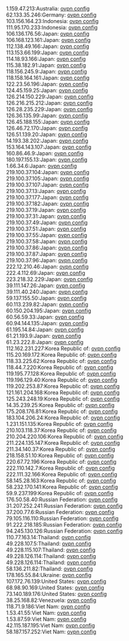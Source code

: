 1.159.47.213:Australia: [ovpn config](vpn/1_159_47_213.ovpn)  
62.133.35.246:Germany: [ovpn config](vpn/62_133_35_246.ovpn)  
103.156.164.23:Indonesia: [ovpn config](vpn/103_156_164_23.ovpn)  
111.95.170.233:Indonesia: [ovpn config](vpn/111_95_170_233.ovpn)  
106.136.176.56:Japan: [ovpn config](vpn/106_136_176_56.ovpn)  
106.168.123.161:Japan: [ovpn config](vpn/106_168_123_161.ovpn)  
112.138.49.166:Japan: [ovpn config](vpn/112_138_49_166.ovpn)  
113.153.66.199:Japan: [ovpn config](vpn/113_153_66_199.ovpn)  
114.18.93.166:Japan: [ovpn config](vpn/114_18_93_166.ovpn)  
115.38.182.91:Japan: [ovpn config](vpn/115_38_182_91.ovpn)  
118.156.245.9:Japan: [ovpn config](vpn/118_156_245_9.ovpn)  
118.158.164.161:Japan: [ovpn config](vpn/118_158_164_161.ovpn)  
122.23.56.196:Japan: [ovpn config](vpn/122_23_56_196.ovpn)  
124.45.159.25:Japan: [ovpn config](vpn/124_45_159_25.ovpn)  
126.214.150.229:Japan: [ovpn config](vpn/126_214_150_229.ovpn)  
126.216.215.212:Japan: [ovpn config](vpn/126_216_215_212.ovpn)  
126.28.235.229:Japan: [ovpn config](vpn/126_28_235_229.ovpn)  
126.36.135.99:Japan: [ovpn config](vpn/126_36_135_99.ovpn)  
126.45.188.155:Japan: [ovpn config](vpn/126_45_188_155.ovpn)  
126.46.72.170:Japan: [ovpn config](vpn/126_46_72_170.ovpn)  
126.51.139.20:Japan: [ovpn config](vpn/126_51_139_20.ovpn)  
14.193.38.202:Japan: [ovpn config](vpn/14_193_38_202.ovpn)  
153.164.143.107:Japan: [ovpn config](vpn/153_164_143_107.ovpn)  
160.86.46.9:Japan: [ovpn config](vpn/160_86_46_9.ovpn)  
180.197.155.13:Japan: [ovpn config](vpn/180_197_155_13.ovpn)  
1.66.34.6:Japan: [ovpn config](vpn/1_66_34_6.ovpn)  
219.100.37.104:Japan: [ovpn config](vpn/219_100_37_104.ovpn)  
219.100.37.105:Japan: [ovpn config](vpn/219_100_37_105.ovpn)  
219.100.37.107:Japan: [ovpn config](vpn/219_100_37_107.ovpn)  
219.100.37.13:Japan: [ovpn config](vpn/219_100_37_13.ovpn)  
219.100.37.177:Japan: [ovpn config](vpn/219_100_37_177.ovpn)  
219.100.37.182:Japan: [ovpn config](vpn/219_100_37_182.ovpn)  
219.100.37.19:Japan: [ovpn config](vpn/219_100_37_19.ovpn)  
219.100.37.31:Japan: [ovpn config](vpn/219_100_37_31.ovpn)  
219.100.37.49:Japan: [ovpn config](vpn/219_100_37_49.ovpn)  
219.100.37.51:Japan: [ovpn config](vpn/219_100_37_51.ovpn)  
219.100.37.55:Japan: [ovpn config](vpn/219_100_37_55.ovpn)  
219.100.37.58:Japan: [ovpn config](vpn/219_100_37_58.ovpn)  
219.100.37.86:Japan: [ovpn config](vpn/219_100_37_86.ovpn)  
219.100.37.87:Japan: [ovpn config](vpn/219_100_37_87.ovpn)  
219.100.37.96:Japan: [ovpn config](vpn/219_100_37_96.ovpn)  
222.12.210.46:Japan: [ovpn config](vpn/222_12_210_46.ovpn)  
222.4.112.69:Japan: [ovpn config](vpn/222_4_112_69.ovpn)  
223.218.32.229:Japan: [ovpn config](vpn/223_218_32_229.ovpn)  
39.111.147.26:Japan: [ovpn config](vpn/39_111_147_26.ovpn)  
39.111.40.240:Japan: [ovpn config](vpn/39_111_40_240.ovpn)  
59.137.155.50:Japan: [ovpn config](vpn/59_137_155_50.ovpn)  
60.113.239.82:Japan: [ovpn config](vpn/60_113_239_82.ovpn)  
60.150.204.195:Japan: [ovpn config](vpn/60_150_204_195.ovpn)  
60.56.59.33:Japan: [ovpn config](vpn/60_56_59_33.ovpn)  
60.94.144.135:Japan: [ovpn config](vpn/60_94_144_135.ovpn)  
61.195.14.84:Japan: [ovpn config](vpn/61_195_14_84.ovpn)  
61.21.193.9:Japan: [ovpn config](vpn/61_21_193_9.ovpn)  
61.23.222.8:Japan: [ovpn config](vpn/61_23_222_8.ovpn)  
112.162.231.227:Korea Republic of: [ovpn config](vpn/112_162_231_227.ovpn)  
115.20.169.172:Korea Republic of: [ovpn config](vpn/115_20_169_172.ovpn)  
118.33.225.62:Korea Republic of: [ovpn config](vpn/118_33_225_62.ovpn)  
118.44.7.220:Korea Republic of: [ovpn config](vpn/118_44_7_220.ovpn)  
119.195.77.128:Korea Republic of: [ovpn config](vpn/119_195_77_128.ovpn)  
119.196.129.40:Korea Republic of: [ovpn config](vpn/119_196_129_40.ovpn)  
119.202.253.87:Korea Republic of: [ovpn config](vpn/119_202_253_87.ovpn)  
121.161.204.168:Korea Republic of: [ovpn config](vpn/121_161_204_168.ovpn)  
125.243.248.19:Korea Republic of: [ovpn config](vpn/125_243_248_19.ovpn)  
14.35.239.25:Korea Republic of: [ovpn config](vpn/14_35_239_25.ovpn)  
175.208.176.81:Korea Republic of: [ovpn config](vpn/175_208_176_81.ovpn)  
183.104.206.24:Korea Republic of: [ovpn config](vpn/183_104_206_24.ovpn)  
1.231.151.135:Korea Republic of: [ovpn config](vpn/1_231_151_135.ovpn)  
210.103.118.37:Korea Republic of: [ovpn config](vpn/210_103_118_37.ovpn)  
210.204.220.106:Korea Republic of: [ovpn config](vpn/210_204_220_106.ovpn)  
211.224.135.147:Korea Republic of: [ovpn config](vpn/211_224_135_147.ovpn)  
211.34.140.37:Korea Republic of: [ovpn config](vpn/211_34_140_37.ovpn)  
218.158.51.10:Korea Republic of: [ovpn config](vpn/218_158_51_10.ovpn)  
220.67.72.196:Korea Republic of: [ovpn config](vpn/220_67_72_196.ovpn)  
222.110.142.7:Korea Republic of: [ovpn config](vpn/222_110_142_7.ovpn)  
222.111.32.166:Korea Republic of: [ovpn config](vpn/222_111_32_166.ovpn)  
58.145.28.163:Korea Republic of: [ovpn config](vpn/58_145_28_163.ovpn)  
58.232.170.141:Korea Republic of: [ovpn config](vpn/58_232_170_141.ovpn)  
59.9.237.199:Korea Republic of: [ovpn config](vpn/59_9_237_199.ovpn)  
176.50.58.40:Russian Federation: [ovpn config](vpn/176_50_58_40.ovpn)  
31.207.252.241:Russian Federation: [ovpn config](vpn/31_207_252_241.ovpn)  
37.200.77.6:Russian Federation: [ovpn config](vpn/37_200_77_6.ovpn)  
79.105.116.110:Russian Federation: [ovpn config](vpn/79_105_116_110.ovpn)  
91.222.218.185:Russian Federation: [ovpn config](vpn/91_222_218_185.ovpn)  
94.245.130.126:Russian Federation: [ovpn config](vpn/94_245_130_126.ovpn)  
110.77.163.14:Thailand: [ovpn config](vpn/110_77_163_14.ovpn)  
49.228.107.5:Thailand: [ovpn config](vpn/49_228_107_5.ovpn)  
49.228.115.107:Thailand: [ovpn config](vpn/49_228_115_107.ovpn)  
49.228.126.114:Thailand: [ovpn config](vpn/49_228_126_114.ovpn)  
49.228.126.114:Thailand: [ovpn config](vpn/49_228_126_114.ovpn)  
58.136.211.82:Thailand: [ovpn config](vpn/58_136_211_82.ovpn)  
178.165.55.84:Ukraine: [ovpn config](vpn/178_165_55_84.ovpn)  
107.172.76.139:United States: [ovpn config](vpn/107_172_76_139.ovpn)  
68.98.90.169:United States: [ovpn config](vpn/68_98_90_169.ovpn)  
73.140.189.176:United States: [ovpn config](vpn/73_140_189_176.ovpn)  
38.25.168.82:Venezuela: [ovpn config](vpn/38_25_168_82.ovpn)  
118.71.9.186:Viet Nam: [ovpn config](vpn/118_71_9_186.ovpn)  
1.53.41.55:Viet Nam: [ovpn config](vpn/1_53_41_55.ovpn)  
1.53.87.59:Viet Nam: [ovpn config](vpn/1_53_87_59.ovpn)  
42.115.187.195:Viet Nam: [ovpn config](vpn/42_115_187_195.ovpn)  
58.187.157.252:Viet Nam: [ovpn config](vpn/58_187_157_252.ovpn)  
